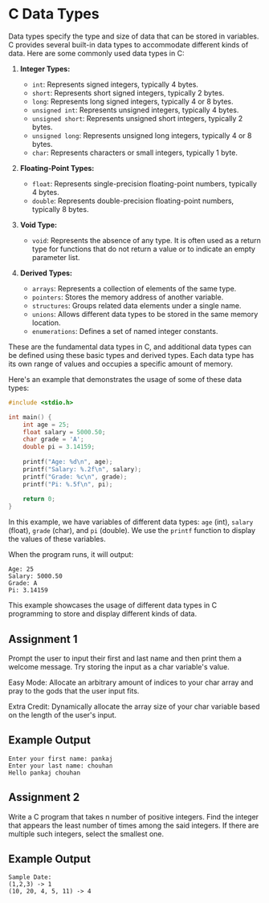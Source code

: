 # C Data Types

Data types specify the type and size of data that can be stored in variables. C provides several built-in data types to accommodate different kinds of data. Here are some commonly used data types in C:

1. **Integer Types:**
   - `int`: Represents signed integers, typically 4 bytes.
   - `short`: Represents short signed integers, typically 2 bytes.
   - `long`: Represents long signed integers, typically 4 or 8 bytes.
   - `unsigned int`: Represents unsigned integers, typically 4 bytes.
   - `unsigned short`: Represents unsigned short integers, typically 2 bytes.
   - `unsigned long`: Represents unsigned long integers, typically 4 or 8 bytes.
   - `char`: Represents characters or small integers, typically 1 byte.

2. **Floating-Point Types:**
   - `float`: Represents single-precision floating-point numbers, typically 4 bytes.
   - `double`: Represents double-precision floating-point numbers, typically 8 bytes.

3. **Void Type:**
   - `void`: Represents the absence of any type. It is often used as a return type for functions that do not return a value or to indicate an empty parameter list.

4. **Derived Types:**
   - `arrays`: Represents a collection of elements of the same type.
   - `pointers`: Stores the memory address of another variable.
   - `structures`: Groups related data elements under a single name.
   - `unions`: Allows different data types to be stored in the same memory location.
   - `enumerations`: Defines a set of named integer constants.

These are the fundamental data types in C, and additional data types can be defined using these basic types and derived types. Each data type has its own range of values and occupies a specific amount of memory.

Here's an example that demonstrates the usage of some of these data types:

```c
#include <stdio.h>

int main() {
    int age = 25;
    float salary = 5000.50;
    char grade = 'A';
    double pi = 3.14159;
    
    printf("Age: %d\n", age);
    printf("Salary: %.2f\n", salary);
    printf("Grade: %c\n", grade);
    printf("Pi: %.5f\n", pi);
    
    return 0;
}
```

In this example, we have variables of different data types: `age` (int), `salary` (float), `grade` (char), and `pi` (double). We use the `printf` function to display the values of these variables.

When the program runs, it will output:

```
Age: 25
Salary: 5000.50
Grade: A
Pi: 3.14159
```

This example showcases the usage of different data types in C programming to store and display different kinds of data.



## Assignment 1
Prompt the user to input their first and last name and then print them a welcome message. Try storing the input as a char variable's value.

Easy Mode: Allocate an arbitrary amount of indices to your char array and pray to the gods that the user input fits.

Extra Credit: Dynamically allocate the array size of your char variable based on the length of the user's input.

## Example Output
```terminal_session
Enter your first name: pankaj
Enter your last name: chouhan
Hello pankaj chouhan
```


## Assignment 2

Write a C program that takes n number of positive integers. Find the integer that appears the least number of times among the said integers. If there are multiple such integers, select the smallest one.
## Example Output
```terminal_session
Sample Date:
(1,2,3) -> 1
(10, 20, 4, 5, 11) -> 4
```
